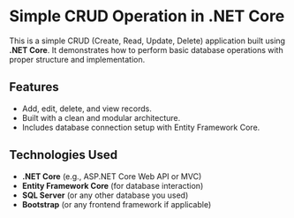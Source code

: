 # Simple CRUD Operation in .NET Core

This is a simple CRUD (Create, Read, Update, Delete) application built using **.NET Core**. It demonstrates how to perform basic database operations with proper structure and implementation.

## Features

- Add, edit, delete, and view records.
- Built with a clean and modular architecture.
- Includes database connection setup with Entity Framework Core.

## Technologies Used

- **.NET Core** (e.g., ASP.NET Core Web API or MVC)
- **Entity Framework Core** (for database interaction)
- **SQL Server** (or any other database you used)
- **Bootstrap** (or any frontend framework if applicable)
